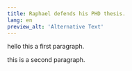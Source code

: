 ```yaml
---
title: Raphael defends his PHD thesis.
lang: en
preview_alt: 'Alternative Text'
---
```


hello this a first paragraph.

this is a second paragraph.